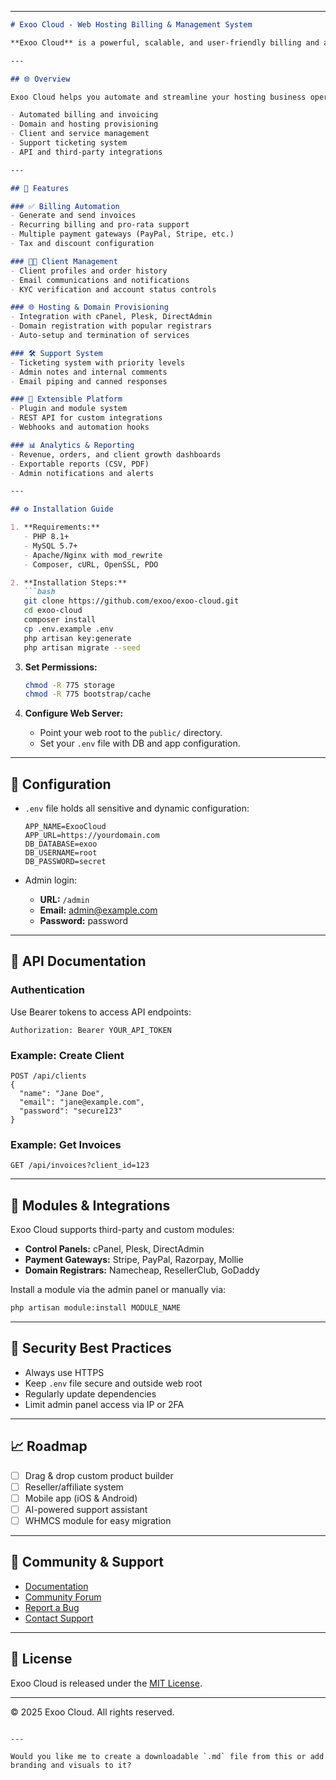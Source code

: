 
---

```markdown
# Exoo Cloud - Web Hosting Billing & Management System

**Exoo Cloud** is a powerful, scalable, and user-friendly billing and automation platform for web hosting businesses. Designed to be a modern alternative to WHMCS, Exoo Cloud empowers providers to manage clients, automate services, and handle support with ease.

---

## 🌐 Overview

Exoo Cloud helps you automate and streamline your hosting business operations with features like:

- Automated billing and invoicing
- Domain and hosting provisioning
- Client and service management
- Support ticketing system
- API and third-party integrations

---

## 🚀 Features

### ✅ Billing Automation
- Generate and send invoices
- Recurring billing and pro-rata support
- Multiple payment gateways (PayPal, Stripe, etc.)
- Tax and discount configuration

### 🧑‍💼 Client Management
- Client profiles and order history
- Email communications and notifications
- KYC verification and account status controls

### 🌐 Hosting & Domain Provisioning
- Integration with cPanel, Plesk, DirectAdmin
- Domain registration with popular registrars
- Auto-setup and termination of services

### 🛠️ Support System
- Ticketing system with priority levels
- Admin notes and internal comments
- Email piping and canned responses

### 🔌 Extensible Platform
- Plugin and module system
- REST API for custom integrations
- Webhooks and automation hooks

### 📊 Analytics & Reporting
- Revenue, orders, and client growth dashboards
- Exportable reports (CSV, PDF)
- Admin notifications and alerts

---

## ⚙️ Installation Guide

1. **Requirements:**
   - PHP 8.1+
   - MySQL 5.7+
   - Apache/Nginx with mod_rewrite
   - Composer, cURL, OpenSSL, PDO

2. **Installation Steps:**
   ```bash
   git clone https://github.com/exoo/exoo-cloud.git
   cd exoo-cloud
   composer install
   cp .env.example .env
   php artisan key:generate
   php artisan migrate --seed
   ```

3. **Set Permissions:**
   ```bash
   chmod -R 775 storage
   chmod -R 775 bootstrap/cache
   ```

4. **Configure Web Server:**
   - Point your web root to the `public/` directory.
   - Set your `.env` file with DB and app configuration.

---

## 🔧 Configuration

- `.env` file holds all sensitive and dynamic configuration:
  ```env
  APP_NAME=ExooCloud
  APP_URL=https://yourdomain.com
  DB_DATABASE=exoo
  DB_USERNAME=root
  DB_PASSWORD=secret
  ```

- Admin login:
  - **URL:** `/admin`
  - **Email:** admin@example.com
  - **Password:** password

---

## 📡 API Documentation

### Authentication
Use Bearer tokens to access API endpoints:
```http
Authorization: Bearer YOUR_API_TOKEN
```

### Example: Create Client
```http
POST /api/clients
{
  "name": "Jane Doe",
  "email": "jane@example.com",
  "password": "secure123"
}
```

### Example: Get Invoices
```http
GET /api/invoices?client_id=123
```

---

## 🧩 Modules & Integrations

Exoo Cloud supports third-party and custom modules:

- **Control Panels:** cPanel, Plesk, DirectAdmin
- **Payment Gateways:** Stripe, PayPal, Razorpay, Mollie
- **Domain Registrars:** Namecheap, ResellerClub, GoDaddy

Install a module via the admin panel or manually via:
```bash
php artisan module:install MODULE_NAME
```

---

## 🔐 Security Best Practices

- Always use HTTPS
- Keep `.env` file secure and outside web root
- Regularly update dependencies
- Limit admin panel access via IP or 2FA

---

## 📈 Roadmap

- [ ] Drag & drop custom product builder
- [ ] Reseller/affiliate system
- [ ] Mobile app (iOS & Android)
- [ ] AI-powered support assistant
- [ ] WHMCS module for easy migration

---

## 💬 Community & Support

- [Documentation](https://docs.exoo.cloud)
- [Community Forum](https://community.exoo.cloud)
- [Report a Bug](https://github.com/exoo/exoo-cloud/issues)
- [Contact Support](mailto:support@exoo.cloud)

---

## 📝 License

Exoo Cloud is released under the [MIT License](LICENSE).

---

© 2025 Exoo Cloud. All rights reserved.
```

---

Would you like me to create a downloadable `.md` file from this or add branding and visuals to it?
